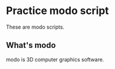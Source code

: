 # Practice modo script

These are modo scripts.

## What's modo
modo is 3D computer graphics software.

